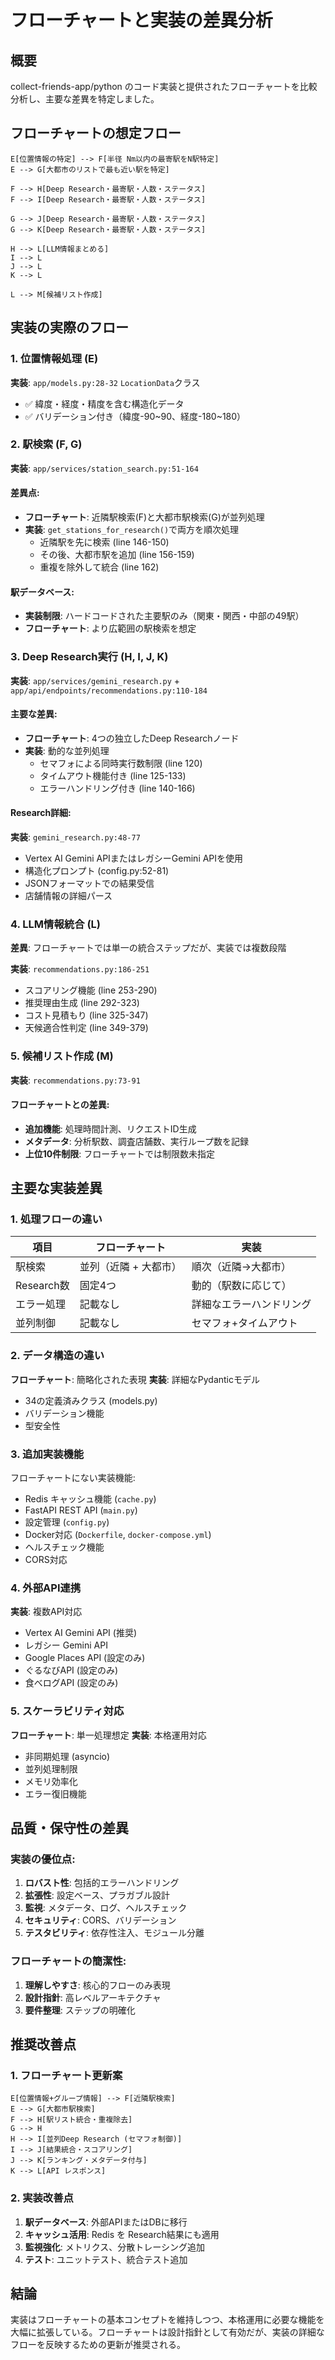 # フローチャートと実装の差異分析

## 概要
collect-friends-app/python のコード実装と提供されたフローチャートを比較分析し、主要な差異を特定しました。

## フローチャートの想定フロー
```
E[位置情報の特定] --> F[半径 Nm以内の最寄駅をN駅特定]
E --> G[大都市のリストで最も近い駅を特定]

F --> H[Deep Research・最寄駅・人数・ステータス]
F --> I[Deep Research・最寄駅・人数・ステータス]

G --> J[Deep Research・最寄駅・人数・ステータス]
G --> K[Deep Research・最寄駅・人数・ステータス]

H --> L[LLM情報まとめる]
I --> L
J --> L
K --> L

L --> M[候補リスト作成]
```

## 実装の実際のフロー

### 1. 位置情報処理 (E)
**実装**: `app/models.py:28-32` `LocationData`クラス
- ✅ 緯度・経度・精度を含む構造化データ
- ✅ バリデーション付き（緯度-90~90、経度-180~180）

### 2. 駅検索 (F, G)
**実装**: `app/services/station_search.py:51-164`

#### 差異点:
- **フローチャート**: 近隣駅検索(F)と大都市駅検索(G)が並列処理
- **実装**: `get_stations_for_research()`で両方を順次処理
  - 近隣駅を先に検索 (line 146-150)
  - その後、大都市駅を追加 (line 156-159)
  - 重複を除外して統合 (line 162)

#### 駅データベース:
- **実装制限**: ハードコードされた主要駅のみ（関東・関西・中部の49駅）
- **フローチャート**: より広範囲の駅検索を想定

### 3. Deep Research実行 (H, I, J, K)
**実装**: `app/services/gemini_research.py` + `app/api/endpoints/recommendations.py:110-184`

#### 主要な差異:
- **フローチャート**: 4つの独立したDeep Researchノード
- **実装**: 動的な並列処理
  - セマフォによる同時実行数制限 (line 120)
  - タイムアウト機能付き (line 125-133)
  - エラーハンドリング付き (line 140-166)

#### Research詳細:
**実装**: `gemini_research.py:48-77`
- Vertex AI Gemini APIまたはレガシーGemini APIを使用
- 構造化プロンプト (config.py:52-81)
- JSONフォーマットでの結果受信
- 店舗情報の詳細パース

### 4. LLM情報統合 (L)
**差異**: フローチャートでは単一の統合ステップだが、実装では複数段階

**実装**: `recommendations.py:186-251`
- スコアリング機能 (line 253-290)
- 推奨理由生成 (line 292-323)
- コスト見積もり (line 325-347)
- 天候適合性判定 (line 349-379)

### 5. 候補リスト作成 (M)
**実装**: `recommendations.py:73-91`

#### フローチャートとの差異:
- **追加機能**: 処理時間計測、リクエストID生成
- **メタデータ**: 分析駅数、調査店舗数、実行ループ数を記録
- **上位10件制限**: フローチャートでは制限数未指定

## 主要な実装差異

### 1. 処理フローの違い
| 項目 | フローチャート | 実装 |
|------|-------------|------|
| 駅検索 | 並列（近隣 + 大都市） | 順次（近隣→大都市） |
| Research数 | 固定4つ | 動的（駅数に応じて） |
| エラー処理 | 記載なし | 詳細なエラーハンドリング |
| 並列制御 | 記載なし | セマフォ+タイムアウト |

### 2. データ構造の違い
**フローチャート**: 簡略化された表現
**実装**: 詳細なPydanticモデル
- 34の定義済みクラス (models.py)
- バリデーション機能
- 型安全性

### 3. 追加実装機能
フローチャートにない実装機能:
- Redis キャッシュ機能 (`cache.py`)
- FastAPI REST API (`main.py`)
- 設定管理 (`config.py`)
- Docker対応 (`Dockerfile`, `docker-compose.yml`)
- ヘルスチェック機能
- CORS対応

### 4. 外部API連携
**実装**: 複数API対応
- Vertex AI Gemini API (推奨)
- レガシー Gemini API
- Google Places API (設定のみ)
- ぐるなびAPI (設定のみ)
- 食べログAPI (設定のみ)

### 5. スケーラビリティ対応
**フローチャート**: 単一処理想定
**実装**: 本格運用対応
- 非同期処理 (asyncio)
- 並列処理制限
- メモリ効率化
- エラー復旧機能

## 品質・保守性の差異

### 実装の優位点:
1. **ロバスト性**: 包括的エラーハンドリング
2. **拡張性**: 設定ベース、プラガブル設計
3. **監視**: メタデータ、ログ、ヘルスチェック
4. **セキュリティ**: CORS、バリデーション
5. **テスタビリティ**: 依存性注入、モジュール分離

### フローチャートの簡潔性:
1. **理解しやすさ**: 核心的フローのみ表現
2. **設計指針**: 高レベルアーキテクチャ
3. **要件整理**: ステップの明確化

## 推奨改善点

### 1. フローチャート更新案
```
E[位置情報+グループ情報] --> F[近隣駅検索]
E --> G[大都市駅検索]
F --> H[駅リスト統合・重複除去]
G --> H
H --> I[並列Deep Research (セマフォ制御)]
I --> J[結果統合・スコアリング]
J --> K[ランキング・メタデータ付与]
K --> L[API レスポンス]
```

### 2. 実装改善点
1. **駅データベース**: 外部APIまたはDBに移行
2. **キャッシュ活用**: Redis を Research結果にも適用
3. **監視強化**: メトリクス、分散トレーシング追加
4. **テスト**: ユニットテスト、統合テスト追加

## 結論
実装はフローチャートの基本コンセプトを維持しつつ、本格運用に必要な機能を大幅に拡張している。フローチャートは設計指針として有効だが、実装の詳細なフローを反映するための更新が推奨される。